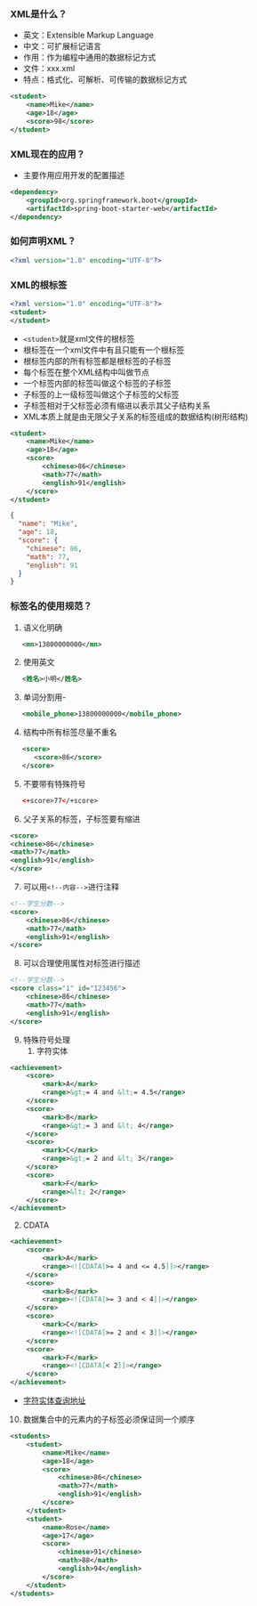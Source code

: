 ### XML是什么？
 - 英文：Extensible Markup Language
 - 中文：可扩展标记语言
 - 作用：作为编程中通用的数据标记方式
 - 文件：xxx.xml
 - 特点：格式化、可解析、可传输的数据标记方式
 

```xml
<student>
    <name>Mike</name>
    <age>18</age>
    <score>98</score>
</student>
```

### XML现在的应用？
 - 主要作用应用开发的配置描述
```xml
<dependency>
    <groupId>org.springframework.boot</groupId>
    <artifactId>spring-boot-starter-web</artifactId>
</dependency>
```

### 如何声明XML？
```xml
<?xml version="1.0" encoding="UTF-8"?>
```

### XML的根标签
```xml
<?xml version="1.0" encoding="UTF-8"?>
<student>
</student>
```
- ```<student>```就是xml文件的根标签
- 根标签在一个xml文件中有且只能有一个根标签
- 根标签内部的所有标签都是根标签的子标签
- 每个标签在整个XML结构中叫做节点
- 一个标签内部的标签叫做这个标签的子标签
- 子标签的上一级标签叫做这个子标签的父标签
- 子标签相对于父标签必须有缩进以表示其父子结构关系
- XML本质上就是由无限父子关系的标签组成的数据结构(树形结构)
```xml
<student>
    <name>Mike</name>
    <age>18</age>
    <score>
        <chinese>86</chinese>
        <math>77</math>
        <english>91</english>
    </score>
</student>
```

```json
{
  "name": "Mike",
  "age": 18,
  "score": {
    "chinese": 86,
    "math": 77,
    "english": 91
  }
}
```

### 标签名的使用规范？
1. 语义化明确
```xml
   <mn>13800000000</mn>
```
2. 使用英文
```xml
   <姓名>小明</姓名>
```
3. 单词分割用-
```xml
   <mobile_phone>13800000000</mobile_phone>
```
4. 结构中所有标签尽量不重名
```xml
   <score>
      <score>86</score>
   </score>
```
5. 不要带有特殊符号
```xml
   <+score>77</+score>
```
6. 父子关系的标签，子标签要有缩进
```xml
<score>
<chinese>86</chinese>
<math>77</math>
<english>91</english>
</score>
```
7. 可以用```<!--内容-->```进行注释
```xml
<!--学生分数-->
<score>
    <chinese>86</chinese>
    <math>77</math>
    <english>91</english>
</score>
```
8. 可以合理使用属性对标签进行描述
```xml
<!--学生分数-->
<score class="1" id="123456">
    <chinese>86</chinese>
    <math>77</math>
    <english>91</english>
</score>
```
9. 特殊符号处理
    1. 字符实体 
```xml
<achievement>
    <score>
        <mark>A</mark>
        <range>&gt;= 4 and &lt;= 4.5</range>
    </score>
    <score>
        <mark>B</mark>
        <range>&gt;= 3 and &lt; 4</range>
    </score>
    <score>
        <mark>C</mark>
        <range>&gt;= 2 and &lt; 3</range>
    </score>
    <score>
        <mark>F</mark>
        <range>&lt; 2</range>
    </score>
</achievement>
```
   2. CDATA
```xml
<achievement>
    <score>
        <mark>A</mark>
        <range><![CDATA[>= 4 and <= 4.5]]></range>
    </score>
    <score>
        <mark>B</mark>
        <range><![CDATA[>= 3 and < 4]]></range>
    </score>
    <score>
        <mark>C</mark>
        <range><![CDATA[>= 2 and < 3]]></range>
    </score>
    <score>
        <mark>F</mark>
        <range><![CDATA[< 2]]></range>
    </score>
</achievement>
```

- [字符实体查询地址](https://www.w3school.com.cn/charsets/ref_html_8859.asp)

10. 数据集合中的元素内的子标签必须保证同一个顺序
```xml
<students>
    <student>
        <name>Mike</name>
        <age>18</age>
        <score>
            <chinese>86</chinese>
            <math>77</math>
            <english>91</english>
        </score>
    </student>
    <student>
        <name>Rose</name>
        <age>17</age>
        <score>
            <chinese>91</chinese>
            <math>88</math>
            <english>94</english>
        </score>
    </student>
</students>

```
